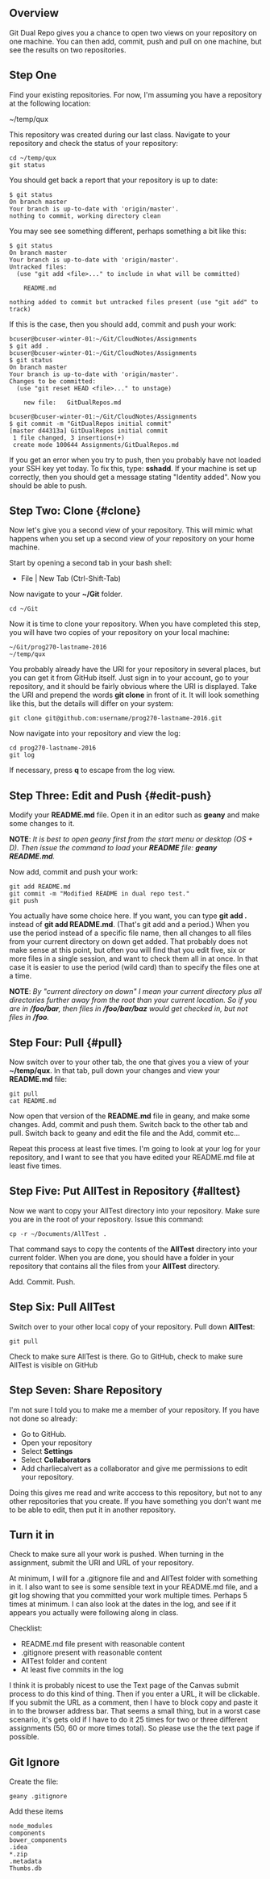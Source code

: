 ## Overview

Git Dual Repo gives you a chance to open two views on your repository on one machine. You can then add, commit, push and pull on one machine, but see the results on two repositories.

## Step One

Find your existing repositories. For now, I'm assuming you have a repository at the following location:

~/temp/qux

This repository was created during our last class. Navigate to your repository and check the status of your repository:

```
cd ~/temp/qux
git status
```

You should get back a report that your repository is up to date:

```
$ git status
On branch master
Your branch is up-to-date with 'origin/master'.
nothing to commit, working directory clean
```

You may see see something different, perhaps something a bit like this:

```
$ git status
On branch master
Your branch is up-to-date with 'origin/master'.
Untracked files:
  (use "git add <file>..." to include in what will be committed)

	README.md

nothing added to commit but untracked files present (use "git add" to track)
```

If this is the case, then you should add, commit and push your work:

```
bcuser@bcuser-winter-01:~/Git/CloudNotes/Assignments
$ git add .
bcuser@bcuser-winter-01:~/Git/CloudNotes/Assignments
$ git status
On branch master
Your branch is up-to-date with 'origin/master'.
Changes to be committed:
  (use "git reset HEAD <file>..." to unstage)

	new file:   GitDualRepos.md

bcuser@bcuser-winter-01:~/Git/CloudNotes/Assignments
$ git commit -m "GitDualRepos initial commit"
[master d44313a] GitDualRepos initial commit
 1 file changed, 3 insertions(+)
 create mode 100644 Assignments/GitDualRepos.md
```

If you get an error when you try to push, then you probably have not loaded your SSH key yet today. To fix this, type: **sshadd**. If your machine is set up correctly, then you should get a message stating "Identity added". Now you should be able to push.

## Step Two: Clone {#clone}

Now let's give you a second view of your repository. This will mimic what happens when you set up a second view of your repository on your home machine.

Start by opening a second tab in your bash shell:

- File | New Tab (Ctrl-Shift-Tab)

Now navigate to your **~/Git** folder.

```
cd ~/Git
```

Now it is time to clone your repository. When you have completed this step, you will have two copies of your repository on your local machine:

```
~/Git/prog270-lastname-2016
~/temp/qux
```

You probably already have the URI for your repository in several places, but you can get it from GitHub itself. Just sign in to your account, go to your repository, and it should be fairly obvious where the URI is displayed. Take the URI and prepend the words **git clone** in front of it. It will look something like this, but the details will differ on your system:

```
git clone git@github.com:username/prog270-lastname-2016.git
```

Now navigate into your repository and view the log:

```
cd prog270-lastname-2016
git log
```

If necessary, press **q** to escape from the log view.

## Step Three: Edit and Push {#edit-push}

Modify your **README.md** file. Open it in an editor such as **geany** and make some changes to it.

**NOTE**: *It is best to open geany first from the start menu or desktop (OS + D). Then issue the command to load your **README** file: **geany README.md**.*

Now add, commit and push your work:

```
git add README.md
git commit -m "Modified README in dual repo test."
git push
```

You actually have some choice here. If you want, you can type **git add .** instead of **git add README.md**. (That's git add and a period.) When you use the period instead of a specific file name, then all changes to all files from your current directory on down get added. That probably does not make sense at this point, but often you will find that you edit five, six or more files in a single session, and want to check them all in at once. In that case it is easier to use the period (wild card) than to specify the files one at a time.

**NOTE**: *By "current directory on down" I mean your current directory plus all directories further away from the root than your current location. So if you are in **/foo/bar**, then files in **/foo/bar/baz** would get checked in, but not files in **/foo**.*

## Step Four: Pull {#pull}

Now switch over to your other tab, the one that gives you a view of your **~/temp/qux**. In that tab, pull down your changes and view your **README.md** file:

```
git pull
cat README.md
```

Now open that version of the **README.md** file in geany, and make some changes. Add, commit and push them. Switch back to the other tab and pull. Switch back to geany and edit the file and the Add, commit etc...

Repeat this process at least five times. I'm going to look at your log for your repository, and I want to see that you have edited your README.md file at least five times.

## Step Five: Put AllTest in Repository {#alltest}

Now we want to copy your AllTest directory into your repository. Make sure you are in the root of your repository. Issue this command:

```
cp -r ~/Documents/AllTest .
```

That command says to copy the contents of the **AllTest** directory into your current folder. When you are done, you should have a folder in your repository that contains all the files from your **AllTest** directory.

Add. Commit. Push.

## Step Six: Pull AllTest

Switch over to your other local copy of your repository. Pull down **AllTest**:

```
git pull
```

Check to make sure AllTest is there. Go to GitHub, check to make sure AllTest is visible on GitHub

## Step Seven: Share Repository

I'm not sure I told you to make me a member of your repository. If you have not done so already:

- Go to GitHub.
- Open your repository
- Select **Settings**
- Select **Collaborators**
- Add charliecalvert as a collaborator and give me permissions to edit your repository.

Doing this gives me read and write acccess to this repository, but not to any other repositories that you create. If you have something you don't want me to be able to edit, then put it in another repository.

## Turn it in

Check to make sure all your work is pushed. When turning in the assignment, submit the URI and URL of your repository.

At minimum, I will for a .gitignore file and and AllTest folder with something in it. I also want to see is some sensible text in your README.md file, and a git log showing that you committed your work multiple times. Perhaps 5 times at minimum. I can also look at the dates in the log, and see if it appears you actually were following along in class.

Checklist:

- README.md file present with reasonable content
- .gitignore present with reasonable content
- AllTest folder and content
- At least five commits in the log

I think it is probably nicest to use the Text page of the Canvas submit process to do this kind of thing. Then if you enter a URL, it will be clickable. If you submit the URL as a comment, then I have to block copy and paste it in to the browser address bar. That seems a small thing, but in a worst case scenario, it's gets old if I have to do it 25 times for two or three different assignments (50, 60 or more times total). So please use the the text page if possible.

## Git Ignore

Create the file:

```
geany .gitignore
```

Add these items

```
node_modules
components
bower_components
.idea
*.zip
.metadata
Thumbs.db
```
